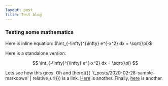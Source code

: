 ```yaml
---
layout: post
title: Test blog
---
```


### Testing some mathematics

Here is inline equation: $\int_{-\infty}^{\infty} e^{-x^2} dx = \sqrt{\pi}$ 

Here is a standalone version:

$$ \int_{-\infty}^{\infty} e^{-x^2} dx = \sqrt{\pi} $$

Lets see how this goes. Oh and [here]({{ '/_posts/2020-02-28-sample-markdown' | relative_url}}) is a link. [Here](/_posts/2020-02-28-sample-markdown) is another. Finally, [here](https://www.google.com) is another.
